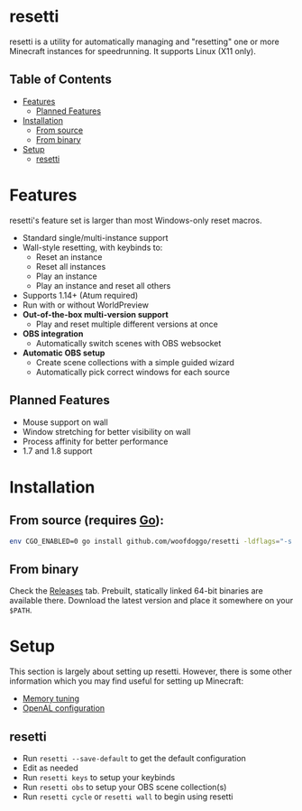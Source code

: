# resetti

resetti is a utility for automatically managing and "resetting" one or more
Minecraft instances for speedrunning. It supports Linux (X11 only).

## Table of Contents

- [Features](#features)
  - [Planned Features](#planned-features)
- [Installation](#installation)
  - [From source](#from-source-requires-go)
  - [From binary](#from-binary)
- [Setup](#setup)
  - [resetti](#resetti-1)

# Features

resetti's feature set is larger than most Windows-only reset macros.

- Standard single/multi-instance support
- Wall-style resetting, with keybinds to:
  - Reset an instance
  - Reset all instances
  - Play an instance
  - Play an instance and reset all others
- Supports 1.14+ (Atum required)
- Run with or without WorldPreview
- **Out-of-the-box multi-version support**
  - Play and reset multiple different versions at once
- **OBS integration**
  - Automatically switch scenes with OBS websocket
- **Automatic OBS setup**
  - Create scene collections with a simple guided wizard
  - Automatically pick correct windows for each source

## Planned Features

- Mouse support on wall
- Window stretching for better visibility on wall
- Process affinity for better performance
- 1.7 and 1.8 support

# Installation

## From source (requires [Go](https://go.dev)):

```sh
env CGO_ENABLED=0 go install github.com/woofdoggo/resetti -ldflags="-s -w"
```

## From binary

Check the [Releases](https://github.com/woofdoggo/resetti/releases) tab.
Prebuilt, statically linked 64-bit binaries are available there.
Download the latest version and place it somewhere on your `$PATH`.

# Setup

This section is largely about setting up resetti. However, there is some other
information which you may find useful for setting up Minecraft:

- [Memory tuning](https://github.com/woofdoggo/resetti/blob/main/doc/tuning.md)
- [OpenAL configuration](https://github.com/woofdoggo/resetti/blob/main/doc/openal.md)

## resetti

- Run `resetti --save-default` to get the default configuration
- Edit as needed
- Run `resetti keys` to setup your keybinds
- Run `resetti obs` to setup your OBS scene collection(s)
- Run `resetti cycle` or `resetti wall` to begin using resetti
